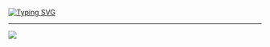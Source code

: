 <a href="https://git.io/typing-svg"><img src="https://readme-typing-svg.demolab.com?font=UNISPACE&weight=100&size=50&duration=2000&pause=1000&color=00FFFF&vCenter=true&random=false&width=1000&height=100&lines=Hello;Welcome+to+My+Repository" alt="Typing SVG" /></a>

---
[![](https://visitcount.itsvg.in/api?id=Bobskyz&icon=5&color=2)](https://visitcount.itsvg.in)
